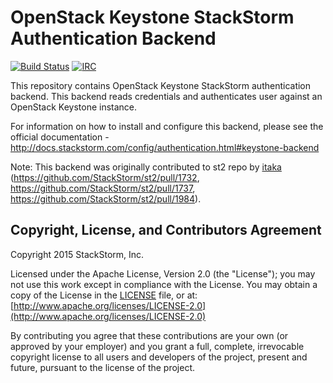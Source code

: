 # OpenStack Keystone StackStorm Authentication Backend

[![Build Status](https://api.travis-ci.org/StackStorm/st2-auth-backend-keystone.svg?branch=master)](https://travis-ci.org/StackStorm/st2-auth-backend-keystone) [![IRC](https://img.shields.io/irc/%23stackstorm.png)](http://webchat.freenode.net/?channels=stackstorm)

This repository contains OpenStack Keystone StackStorm authentication backend. This backend reads
credentials and authenticates user against an OpenStack Keystone instance.

For information on how to install and configure this backend, please see the official
documentation - http://docs.stackstorm.com/config/authentication.html#keystone-backend

Note: This backend was originally contributed to st2 repo by [itaka](
https://github.com/Itxaka) (https://github.com/StackStorm/st2/pull/1732,
https://github.com/StackStorm/st2/pull/1737, https://github.com/StackStorm/st2/pull/1984).

## Copyright, License, and Contributors Agreement

Copyright 2015 StackStorm, Inc.

Licensed under the Apache License, Version 2.0 (the "License"); you may not use this work except in
compliance with the License. You may obtain a copy of the License in the [LICENSE](LICENSE) file,
or at: [http://www.apache.org/licenses/LICENSE-2.0](http://www.apache.org/licenses/LICENSE-2.0)

By contributing you agree that these contributions are your own (or approved by your employer) and 
you grant a full, complete, irrevocable copyright license to all users and developers of the
project, present and future, pursuant to the license of the project.
